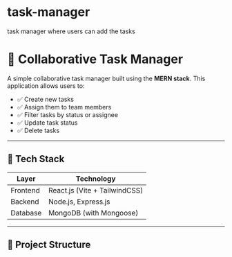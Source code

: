 # task-manager
task manager where users can add the tasks
# 📝 Collaborative Task Manager

A simple collaborative task manager built using the **MERN stack**. This application allows users to:

- ✅ Create new tasks
- ✅ Assign them to team members
- ✅ Filter tasks by status or assignee
- ✅ Update task status
- ✅ Delete tasks

---

## 🚀 Tech Stack

| Layer       | Technology           |
|-------------|----------------------|
| Frontend    | React.js (Vite + TailwindCSS) |
| Backend     | Node.js, Express.js  |
| Database    | MongoDB (with Mongoose) |

---

## 📁 Project Structure

